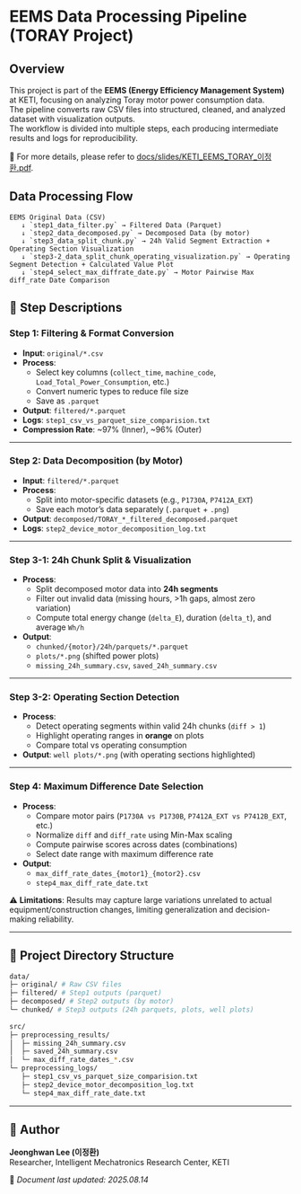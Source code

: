 # EEMS Data Processing Pipeline (TORAY Project)
## Overview
This project is part of the **EEMS (Energy Efficiency Management System)** at KETI, focusing on analyzing Toray motor power consumption data.  
The pipeline converts raw CSV files into structured, cleaned, and analyzed dataset with visualization outputs.  
The workflow is divided into multiple steps, each producing intermediate results and logs for reproducibility. 
  
📑 For more details, please refer to [docs/slides/KETI_EEMS_TORAY_이정환.pdf](docs/slides/KETI_EEMS_TORAY_이정환.pdf).  

## Data Processing Flow
```
EEMS Original Data (CSV)
   ↓ `step1_data_filter.py` → Filtered Data (Parquet)
   ↓ `step2_data_decomposed.py` → Decomposed Data (by motor)
   ↓ `step3_data_split_chunk.py` → 24h Valid Segment Extraction + Operating Section Visualization
   ↓ `step3-2_data_split_chunk_operating_visualization.py` → Operating Segment Detection + Calculated Value Plot
   ↓ `step4_select_max_diffrate_date.py` → Motor Pairwise Max diff_rate Date Comparison
```


## 📝 Step Descriptions

### **Step 1: Filtering & Format Conversion**
- **Input**: `original/*.csv`  
- **Process**:
  - Select key columns (`collect_time`, `machine_code`, `Load_Total_Power_Consumption`, etc.)
  - Convert numeric types to reduce file size
  - Save as `.parquet`
- **Output**: `filtered/*.parquet`  
- **Logs**: `step1_csv_vs_parquet_size_comparision.txt`  
- **Compression Rate**: ~97% (Inner), ~96% (Outer)  

---

### **Step 2: Data Decomposition (by Motor)**
- **Input**: `filtered/*.parquet`  
- **Process**:
  - Split into motor-specific datasets (e.g., `P1730A`, `P7412A_EXT`)
  - Save each motor’s data separately (`.parquet` + `.png`)  
- **Output**: `decomposed/TORAY_*_filtered_decomposed.parquet`  
- **Logs**: `step2_device_motor_decomposition_log.txt`  

---

### **Step 3-1: 24h Chunk Split & Visualization**
- **Process**:
  - Split decomposed motor data into **24h segments**
  - Filter out invalid data (missing hours, >1h gaps, almost zero variation)
  - Compute total energy change (`delta_E`), duration (`delta_t`), and average `Wh/h`
- **Output**:
  - `chunked/{motor}/24h/parquets/*.parquet`
  - `plots/*.png` (shifted power plots)
  - `missing_24h_summary.csv`, `saved_24h_summary.csv`

---

### **Step 3-2: Operating Section Detection**
- **Process**:
  - Detect operating segments within valid 24h chunks (`diff > 1`)
  - Highlight operating ranges in **orange** on plots
  - Compare total vs operating consumption
- **Output**: `well plots/*.png` (with operating sections highlighted)

---

### **Step 4: Maximum Difference Date Selection**
- **Process**:
  - Compare motor pairs (`P1730A vs P1730B`, `P7412A_EXT vs P7412B_EXT`, etc.)
  - Normalize `diff` and `diff_rate` using Min-Max scaling
  - Compute pairwise scores across dates (combinations)
  - Select date range with maximum difference rate
- **Output**:
  - `max_diff_rate_dates_{motor1}_{motor2}.csv`
  - `step4_max_diff_rate_date.txt`
    
⚠️ **Limitations**: Results may capture large variations unrelated to actual equipment/construction changes, limiting generalization and decision-making reliability.

---

## 📂 Project Directory Structure
```bash
data/  
├─ original/ # Raw CSV files  
├─ filtered/ # Step1 outputs (parquet)  
├─ decomposed/ # Step2 outputs (by motor)  
└─ chunked/ # Step3 outputs (24h parquets, plots, well plots)  
  
src/  
├─ preprocessing_results/  
│  ├─ missing_24h_summary.csv  
│  ├─ saved_24h_summary.csv  
│  └─ max_diff_rate_dates_*.csv  
└─ preprocessing_logs/  
   ├─ step1_csv_vs_parquet_size_comparision.txt  
   ├─ step2_device_motor_decomposition_log.txt  
   └─ step4_max_diff_rate_date.txt  
```

---

## 👤 Author
**Jeonghwan Lee (이정환)**  
Researcher, Intelligent Mechatronics Research Center, KETI  

📅 *Document last updated: 2025.08.14*


